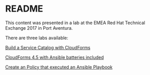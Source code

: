 # README

This content was presented in a lab at the EMEA Red Hat Technical Exchange 2017 in Port Aventura.

There are three labs available:

[Build a Service Catalog with CloudForms](./cloudforms-service-catalog/)

[CloudForms 4.5 with Ansible batteries included](./ansible-inside/)

[Create an Policy that executed an Ansible Playbook](./cloudforms-ansible-action)
